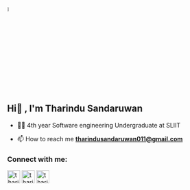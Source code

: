 
 <img src="https://raw.githubusercontent.com/7oSkaaa/7oSkaaa/main/Images/about_me.gif" width="5%" />
 
 ## Hi👋 , I'm Tharindu Sandaruwan

- 👨‍🎓 4th year Software engineering Undergraduate at SLIIT

- 📫 How to reach me **tharindusandaruwan011@gmail.com**

### Connect with me:
<p align="left">
<a href="https://linkedin.com/in/tharindusandaruwan" target="blank"><img align="center" src="https://raw.githubusercontent.com/rahuldkjain/github-profile-readme-generator/master/src/images/icons/Social/linked-in-alt.svg" alt="tharindu-sandaruwan" height="30" width="30" /></a>
<a href="https://fb.com/tharindusandaruwan13" target="blank"><img align="center" src="https://raw.githubusercontent.com/rahuldkjain/github-profile-readme-generator/master/src/images/icons/Social/facebook.svg" alt="tharindusandaruwan13" height="30" width="30" /></a>
<a href="https://instagram.com/tharindusandaruwan_" target="blank"><img align="center" src="https://raw.githubusercontent.com/rahuldkjain/github-profile-readme-generator/master/src/images/icons/Social/instagram.svg" alt="tharixdu.13" height="30" width="30" /></a>
</p>

